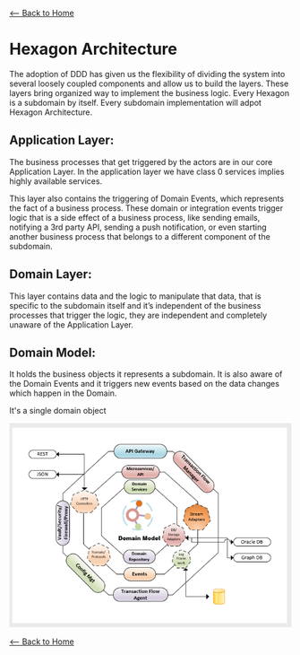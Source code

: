 [<-- Back to Home](../README.md)

# Hexagon Architecture

The adoption of DDD has given us the flexibility of dividing the system into several loosely coupled components and allow us to build the layers. These layers bring organized way to implement the business logic. Every Hexagon is a subdomain by itself. Every subdomain implementation will adpot Hexagon Architecture.

## Application Layer:
The business processes that get triggered by the actors are in our core Application Layer. In the application layer we have class 0 services implies highly available services. 

This layer also contains the triggering of Domain Events, which represents the fact of a business process. These domain or integration events trigger logic that is a side effect of a business process, like sending emails, notifying a 3rd party API, sending a push notification, or even starting another business process that belongs to a different component of the subdomain.

## Domain Layer: 

This layer contains data and the logic to manipulate that data, that is specific to the subdomain itself and it’s independent of the business processes that trigger the logic, they are independent and completely unaware of the Application Layer.

## Domain Model: 

It holds the business objects it represents a subdomain. It is also aware of the Domain Events and it triggers new events based on the data changes which happen in the Domain.

It's a single domain object

![Spotlight Context Diagram](..//Images/Hexagon1.PNG)

[<-- Back to Home](../README.md)
